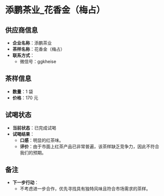 # 添鹏茶业_花香金（梅占）

## 供应商信息
- **企业名称**：添鹏茶业
- **茶样名称**：花香金（梅占）
- **联系方式**：
  - 微信号：ggkheise

## 茶样信息
- **数量**：1 袋
- **价格**：170 元

## 试喝状态
- **当前状态**：已完成试喝
- **试喝结果**：
  - **口感**：明显的红茶味。
  - **评价**：由于市面上红茶产品已非常普遍，该茶样缺乏竞争力，因此不符合我们的预期。

## 备注
- **下一步行动**：
  - 不考虑进一步合作，优先寻找具有独特风味且符合市场需求的茶样。